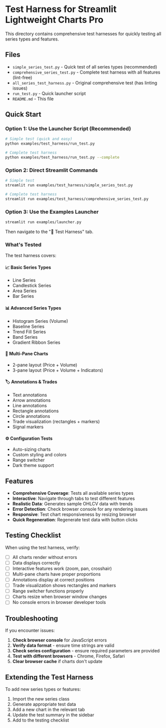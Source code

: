 # Test Harness for Streamlit Lightweight Charts Pro

This directory contains comprehensive test harnesses for quickly testing all series types and features.

## Files

- `simple_series_test.py` - Quick test of all series types (recommended)
- `comprehensive_series_test.py` - Complete test harness with all features (lint-free)
- `all_series_test_harness.py` - Original comprehensive test (has linting issues)
- `run_test.py` - Quick launcher script
- `README.md` - This file

## Quick Start

### Option 1: Use the Launcher Script (Recommended)

```bash
# Simple test (quick and easy)
python examples/test_harness/run_test.py

# Complete test harness
python examples/test_harness/run_test.py --complete
```

### Option 2: Direct Streamlit Commands

```bash
# Simple test
streamlit run examples/test_harness/simple_series_test.py

# Complete test harness
streamlit run examples/test_harness/comprehensive_series_test.py
```

### Option 3: Use the Examples Launcher

```bash
streamlit run examples/launcher.py
```
Then navigate to the "🧪 Test Harness" tab.

### What's Tested

The test harness covers:

#### 📈 Basic Series Types
- Line Series
- Candlestick Series
- Area Series
- Bar Series

#### 📊 Advanced Series Types
- Histogram Series (Volume)
- Baseline Series
- Trend Fill Series
- Band Series
- Gradient Ribbon Series

#### 🎯 Multi-Pane Charts
- 2-pane layout (Price + Volume)
- 3-pane layout (Price + Volume + Indicators)

#### 🏷️ Annotations & Trades
- Text annotations
- Arrow annotations
- Line annotations
- Rectangle annotations
- Circle annotations
- Trade visualization (rectangles + markers)
- Signal markers

#### ⚙️ Configuration Tests
- Auto-sizing charts
- Custom styling and colors
- Range switcher
- Dark theme support

## Features

- **Comprehensive Coverage**: Tests all available series types
- **Interactive**: Navigate through tabs to test different features
- **Realistic Data**: Generates sample OHLCV data with trends
- **Error Detection**: Check browser console for any rendering issues
- **Responsive**: Test chart responsiveness by resizing browser
- **Quick Regeneration**: Regenerate test data with button clicks

## Testing Checklist

When using the test harness, verify:

- [ ] All charts render without errors
- [ ] Data displays correctly
- [ ] Interactive features work (zoom, pan, crosshair)
- [ ] Multi-pane charts have proper proportions
- [ ] Annotations display at correct positions
- [ ] Trade visualization shows rectangles and markers
- [ ] Range switcher functions properly
- [ ] Charts resize when browser window changes
- [ ] No console errors in browser developer tools

## Troubleshooting

If you encounter issues:

1. **Check browser console** for JavaScript errors
2. **Verify data format** - ensure time strings are valid
3. **Check series configuration** - ensure required parameters are provided
4. **Test with different browsers** - Chrome, Firefox, Safari
5. **Clear browser cache** if charts don't update

## Extending the Test Harness

To add new series types or features:

1. Import the new series class
2. Generate appropriate test data
3. Add a new chart in the relevant tab
4. Update the test summary in the sidebar
5. Add to the testing checklist
